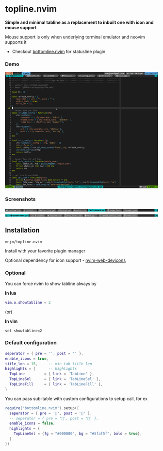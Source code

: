 # topline.nvim

**Simple and minimal tabline as a replacement to inbuilt one with icon and mouse support**

Mouse support is only when underlying terminal emulator and neovim supports it

- Checkout [bottomline.nvim](https://github.com/mnjm/bottomline.nvim) for statusline plugin

### Demo
![Demo Gif](https://github.com/mnjm/github-media-repo/blob/a1918ab62ca1f8ef95bb2ada9bc4ce44c5152200/topline.nvim/demo.gif)
### Screenshots
![1.png](https://github.com/mnjm/github-media-repo/blob/6a351736a158012ff40b008895c2a308e5aa4bdb/topline.nvim/1.png)
![2.png](https://github.com/mnjm/github-media-repo/blob/6a351736a158012ff40b008895c2a308e5aa4bdb/topline.nvim/2.png)

## Installation

```
mnjm/topline.nvim
```
Install with your favorite plugin manager

Optional dependency for icon support - [nvim-web-devicons](https://github.com/nvim-tree/nvim-web-devicons)

### Optional

You can force nvim to show tabline always by 

**In lua**
```lua
vim.o.showtabline = 2
```
(or)

**In vim**
```vim
set showtabline=2
```

### Default configuration

```lua
seperator = { pre = '', post = '' },
enable_icons = true,
title_len = 15,     -- min tab title len
highlights = {      -- highlights
  TopLine         = { link = 'TabLine' },
  TopLineSel      = { link = 'TabLineSel' },
  TopLineFill     = { link = 'TabLineFill' },
}
```
You can pass sub-table with custom configurations to setup call, for ex

```lua
require('bottomline.nvim').setup({
  seperator = { pre = '', post = '' },
  -- seperator = { pre = '', post = '' },
  enable_icons = false,
  highlights = {
    TopLineSel = {fg = "#000000", bg = "#5faf5f", bold = true},
  }
})
```
